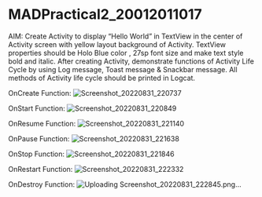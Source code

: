 # MADPractical2_20012011017

AIM: Create Activity to display “Hello World” in TextView in the center of Activity screen with yellow layout background of Activity. TextView properties should be Holo Blue color , 27sp font size and make text style bold and italic. After creating Activity, demonstrate functions of Activity Life Cycle by using Log message, Toast message & Snackbar message. All methods of Activity life cycle should be printed in Logcat.

OnCreate Function:
![Screenshot_20220831_220737](https://user-images.githubusercontent.com/110706350/187745537-d5c846c1-0146-4fec-8cef-ab44e5d71691.png)

OnStart Function:
![Screenshot_20220831_220849](https://user-images.githubusercontent.com/110706350/187745670-c6d2a066-1c71-4c66-a17c-0ecd89bfc49a.png)

OnResume Function:
![Screenshot_20220831_221140](https://user-images.githubusercontent.com/110706350/187745758-1251b805-7ddd-4979-a417-8eb7c0f5247d.png)

OnPause Function:
![Screenshot_20220831_221638](https://user-images.githubusercontent.com/110706350/187745860-5b32904d-4d0e-4d61-bb18-f5b2660b0691.png)

OnStop Function:
![Screenshot_20220831_221846](https://user-images.githubusercontent.com/110706350/187745937-d0605882-346a-4e80-8628-837e4ee93151.png)

OnRestart Function:
![Screenshot_20220831_222332](https://user-images.githubusercontent.com/110706350/187746043-53fb3e07-0b39-49fb-a2f2-680d68461c31.png)

OnDestroy Function:
![Uploading Screenshot_20220831_222845.png…]()

